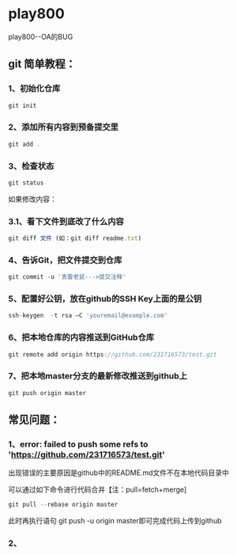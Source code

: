 # play800
play800--OA的BUG

## git 简单教程：

### 1、初始化仓库
```javascript
git init   
```      

### 2、添加所有内容到预备提交里
```javascript
git add .   
```     

### 3、检查状态
```javascript
git status      
``` 


如果修改内容：
### 3.1、看下文件到底改了什么内容
```javascript
git diff 文件 (如：git diff readme.txt)   
```    


### 4、告诉Git，把文件提交到仓库
```javascript
git commit -u '丢雷老鼠--->提交注释'  
```           

### 5、配置好公钥，放在github的SSH Key上面的是公钥
```javascript
ssh-keygen  -t rsa –C 'youremail@example.com'  
```

### 6、把本地仓库的内容推送到GitHub仓库
```javascript
git remote add origin https://github.com/231716573/test.git
```

### 7、把本地master分支的最新修改推送到github上
```javascript
git push origin master
```


## 常见问题：

### 1、error: failed to push some refs to 'https://github.com/231716573/test.git'

出现错误的主要原因是github中的README.md文件不在本地代码目录中

可以通过如下命令进行代码合并【注：pull=fetch+merge]
```javascript
git pull --rebase origin master
```

此时再执行语句 git push -u origin master即可完成代码上传到github

### 2、